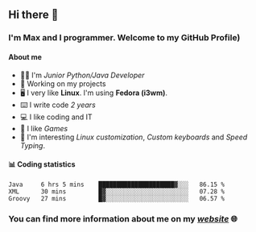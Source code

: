 ## Hi there 👋
### I'm Max and I programmer. Welcome to my GitHub Profile)

#### **About me**
- 👨‍💻 I'm _Junior Python/Java Developer_
- 📁 Working on my projects
- 🖥️ I very like **Linux**. I'm using **Fedora (i3wm)**.
- ⌨️ I write code _2 years_
- 💻 I like coding and IT
- 👾 I like _Games_
- 👀 I'm interesting _Linux customization_, _Custom keyboards_ and _Speed Typing_.

#### 📊 **Coding statistics**
<!--START_SECTION:waka-->
```text
Java     6 hrs 5 mins    █████████████████████▓░░░   86.15 % 
XML      30 mins         █▓░░░░░░░░░░░░░░░░░░░░░░░   07.28 % 
Groovy   27 mins         █▓░░░░░░░░░░░░░░░░░░░░░░░   06.57 % 
```
<!--END_SECTION:waka-->

### **You can find more information about me on my _[website](https://merive.herokuapp.com/)_ 🌐**
